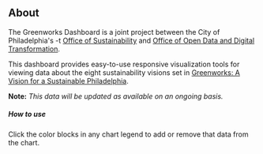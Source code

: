
## About

The Greenworks Dashboard is a joint project between the City of Philadelphia's -t [Office of Sustainability](https://beta.phila.gov/departments/office-of-sustainability/programs/greenworks/) and [Office of Open Data and Digital Transformation](https://beta.phila.gov/departments/office-of-the-chief-administrative-officer/functions/office-of-open-data-and-digital-transformation/).

This dashboard provides easy-to-use responsive visualization tools for viewing data about the eight sustainability visions set in [Greenworks: A Vision for a Sustainable Philadelphia](https://beta.phila.gov/documents/greenworks-a-vision-for-a-sustainable-philadelphia/).


**Note:** _This data will be updated as available on an ongoing basis._

##### How to use
Click the color blocks in any chart legend to add or remove that data from the chart.
